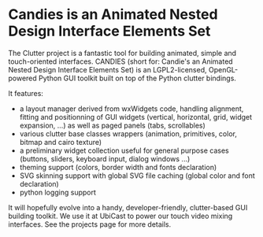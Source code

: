 # Candies is an Animated Nested Design Interface Elements Set

The Clutter project is a fantastic tool for building animated, simple and touch-oriented interfaces. CANDIES (short for: Candie's an Animated Nested Design Interface Elements Set) is an LGPL2-licensed, OpenGL-powered Python GUI toolkit built on top of the Python clutter bindings.

It features:
* a layout manager derived from wxWidgets code, handling alignment, fitting and positionning of GUI widgets (vertical, horizontal, grid, widget expansion, ...) as well as paged panels (tabs, scrollables)
* various clutter base classes wrappers (animation, primitives, color, bitmap and cairo texture)
* a preliminary widget collection useful for general purpose cases (buttons, sliders, keyboard input, dialog windows ...)
* theming support (colors, border width and fonts declaration)
* SVG skinning support with global SVG file caching (global color and font declaration)
* python logging support

It will hopefully evolve into a handy, developer-friendly, clutter-based GUI building toolkit. We use it at UbiCast to power our touch video mixing interfaces. See the projects page for more details.
